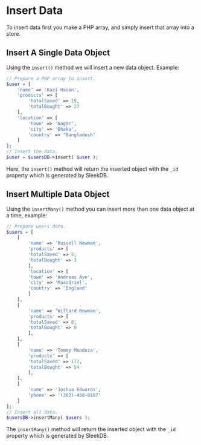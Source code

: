 <!--METADATA
{
    "title": "Insert Data",
    "url": "insert-data",
    "icon": "create"
}
!METADATA-->

# Insert Data

To insert data first you make a PHP array, and simply insert that array into a store.

## Insert A Single Data Object

Using the `insert()` method we will insert a new data object. Example:

```php
// Prepare a PHP array to insert.
$user = [
    'name' => 'Kazi Hasan',
    'products' => [
        'totalSaved' => 19,
        'totalBought' => 27
    ],
    'location' => [
        'town' => 'Nagar',
        'city' => 'Dhaka',
        'country' => 'Bangladesh'
    ]
];
// Insert the data.
$user = $usersDB->insert( $user );
```

Here, the `insert()` method will return the inserted object with the `_id` property which is generated by SleekDB.

## Insert Multiple Data Object

Using the `insertMany()` method you can insert more than one data object at a time, example:

```php
// Prepare users data.
$users = [
    [
        'name' => 'Russell Newman',
        'products' => [
        'totalSaved' => 5,
        'totalBought' => 3
        ],
        'location' => [
        'town' => 'Andreas Ave',
        'city' => 'Maasdriel',
        'country' => 'England'
        ]
    ],
    [
        'name' => 'Willard Bowman',
        'products' => [
        'totalSaved' => 0,
        'totalBought' => 0
        ],
    ],
    [
        'name' => 'Tommy Mendoza',
        'products' => [
        'totalSaved' => 172,
        'totalBought' => 54
        ],
    ],
    [
        'name' => 'Joshua Edwards',
        'phone' => '(382)-450-8197'
    ]
];
// Insert all data.
$usersDB->insertMany( $users );
```

The `insertMany()` method will return the inserted object with the `_id` property which is generated by SleekDB.
